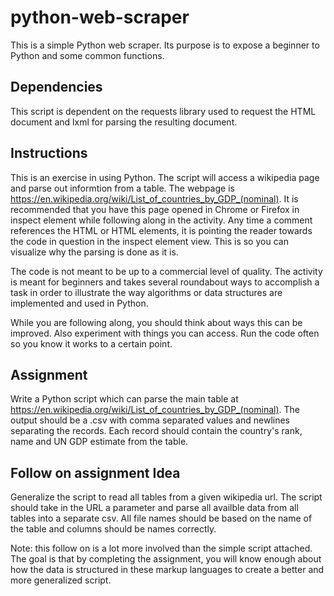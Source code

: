 # python-web-scraper

This is a simple Python web scraper.  Its purpose is to expose a beginner to Python and some common functions.

## Dependencies
This script is dependent on the requests library used to request the HTML document and lxml for parsing the resulting document.

## Instructions
This is an exercise in using Python.  The script will access a wikipedia page and parse out informtion from a table.  The webpage is https://en.wikipedia.org/wiki/List_of_countries_by_GDP_(nominal). 
It is recommended that you have this page opened in Chrome or Firefox in inspect element while following along in the activity.  Any time a comment references the HTML or HTML elements, it is pointing
the reader towards the code in question in the inspect element view.  This is so you can visualize why the parsing is done as it is.

The code is not meant to be up to a commercial level of quality.  The activity is meant for beginners and takes several roundabout ways to accomplish a task in order to illustrate the way algorithms or 
data structures are implemented and used in Python.

While you are following along, you should think about ways this can be improved.  Also experiment with things you can access.  Run the code often so you know it works to a certain point.

## Assignment
Write a Python script which can parse the main table at https://en.wikipedia.org/wiki/List_of_countries_by_GDP_(nominal).  The output should be a .csv with comma separated values and newlines separating the 
records.  Each record should contain the country's rank, name and UN GDP estimate from the table.

## Follow on assignment Idea
Generalize the script to read all tables from a given wikipedia url.  The script should take in the URL a parameter and parse all availble data from all tables into a separate csv. 
All file names should be based on the name of the table and columns should be names correctly.

Note: this follow on is a lot more involved than the simple script attached.  The goal is that by completing the assignment, you will know enough about how the data is structured in these markup languages
to create a better and more generalized script.